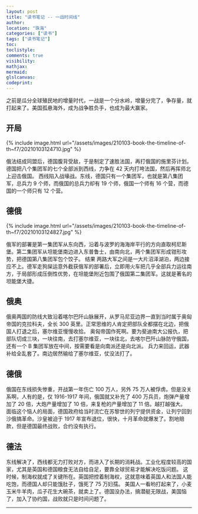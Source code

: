 ```yaml
---
layout: post
title: "读书笔记 -- 一战时间线"
author:
location: "珠海"
categories: ["读书"]
tags: ["读书笔记"]
toc:
toclistyle:
comments: true
visibility:
mathjax:
mermaid:
glslcanvas:
codeprint:
---
```


之前是瓜分全球殖民地的增量时代，一战是一个分水岭，增量分完了，争存量，就打起来了。美国孤悬海外，成为战争胜负手，也成为最大赢家。


## 开局

{% include image.html url="/assets/images/210103-book-the-timeline-of-th~f7/20210103124710.jpg" %}

俄法结成同盟后，德国腹背受敌，于是制定了速胜法国，再打俄国的施里芬计划。德国把八个集团军的七个全部派到西线，力争在 42 天内打垮法国，然后再挥师北上迎击俄国。
西线陷入战壕战。东线，德国只有一个集团军，也就是第八集团军，总兵力 9 个师，而俄国的总兵力却有 19 个师，俄国一个师有 16 个营，而德国的一个师只有 12 个营。


## 德俄

{% include image.html url="/assets/images/210103-book-the-timeline-of-th~f7/20210103124827.jpg" %}

俄军的部署是第一集团军从东向西，沿着与波罗的海海岸平行的方向直取柯尼斯堡。第二集团军从坦能堡南边进入东普鲁士，由南向北，两个集团军形成钳形攻势，把德国第八集团军包个饺子。
结果 两路大军之间是一大片沼泽湖泊，两边接应不上。德军走狗屎运意外截获俄军的部署后，立即用火车把几乎全部兵力运往南方，于局部形成压倒性优势，在坦能堡附近包围了俄国第二集团军。这就是著名的坦能堡大捷。


## 俄奥

俄奥两国的防线大致沿着喀尔巴阡山脉展开，从罗马尼亚边界一直到当时属于奥匈帝国的克拉科夫，全长 300 英里。正常思维的人肯定把部队全都摆在北边，把俄国人打退之后，塞尔维亚慢慢收拾。
奥匈帝国作死啊。要为斐迪南大公报仇，把部队切成三块，一块往南，去打塞尔维亚，一块往北，去喀尔巴阡山脉防守俄国，还有一个 B 集团军放在中间，按需要看是向南派还是向北派。
兵力来回运，武器补给全乱套了。南边居然输给了塞尔维亚，仗没法打了。


## 德俄

俄国在东线损失惨重，开战第一年伤亡 100 万人，另外 75 万人被俘虏。但是没关系啊，人有的是，仅 1916-1917 年间，俄国就又补充了 400 万兵员，炮弹产量增加了 20 倍，大炮产量增加了 10 倍，来复枪的产量增加了 11 倍。越打越强大。
面临这个恼人的局面，德国政府给当时流亡在苏黎世的列宁提供资金，让列宁回到沙俄搞革命。沙皇被迫于 1917 年宣布退位，很快，十月革命就爆发了。割地赔款，但是德国最终战败，合约没有执行。


## 德法

东线解决了，西线都无力打败对方，而进入了长期的消耗战。工业化程度较高的国家，尤其是英国和德国粮食无法自给自足，要靠全球贸易才能解决吃饭问题。
这时候，制海权就成了关键所在。英国把控着制海权，这就意味着英国人和法国人能吃饱，而德国人却只能饿肚子，饿死了 75 万妇孺。
美国人一看哟打起来了，小麦玉米牛羊肉，瓜子花生大碗茶，就卖上了。德国没办法，搞潜艇无限战，美国恼了，加入了协约国，战败就只是时间问题了。



<hr class='reviewline'/>
<p class='reviewtip'><script type='text/javascript' src='{% include relref.html url="/assets/reviewjs/blogs/2021-01-03-book-the-timeline-of-the-World-War-I.md.js" %}'></script></p>
